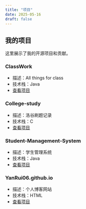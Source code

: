 ```yaml
---
title: "项目"
date: 2025-05-16
draft: false
---
```


## 我的项目

这里展示了我的开源项目和贡献。


### ClassWork

- 描述：All things for class
- 技术栈：Java
- [查看项目](https://github.com/YanRui06/ClassWork)


### College-study

- 描述：洛谷刷题记录
- 技术栈：C
- [查看项目](https://github.com/YanRui06/College-study)


### Student-Management-System

- 描述：学生管理系统
- 技术栈：Java
- [查看项目](https://github.com/YanRui06/Student-Management-System)


### YanRui06.github.io

- 描述：个人博客网站
- 技术栈：HTML
- [查看项目](https://github.com/YanRui06/YanRui06.github.io)

